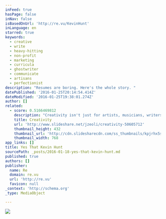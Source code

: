 ```yaml
---
inFeed: true
hasPage: false
inNav: false
isBasedOnUrl: 'http://re.vu/KevinHunt'
inLanguage: en
starred: true
keywords:
  - creative
  - write
  - heavy-hitting
  - non-profit
  - marketing
  - curricula
  - ghostwriter
  - communicate
  - artisans
  - perfectionist
description: "Resumes are boring. Here's the whole story. "
datePublished: '2016-01-25T20:14:54.414Z'
dateModified: '2016-01-25T19:38:01.274Z'
author: []
related:
  - score: 0.5166469812
    description: "Creativity isn't just for artists, musicians, writers, and designers. We all have the ability to be excellent creative thinkers. - https://www.milestechnologi..."
    title: Creativity
    url: 'http://www.slideshare.net/jzeoli/creativity-50605712'
    thumbnail_height: 432
    thumbnail_url: 'http://cdn.slidesharecdn.com/ss_thumbnails/kpjrhx5stgaqoaesnh7r-signature-3f945d39ba23dd9cfcfd3fee5874bd5293c55aa2180b30512d3379a1f65479ee-poli-150716175148-lva1-app6892-thumbnail-4.jpg?cb=1438021298'
    thumbnail_width: 768
app_links: []
title: Yes That Kevin Hunt
sourcePath: _posts/2016-01-18-yes-that-kevin-hunt.md
published: true
authors: []
publisher:
  name: Re
  domain: re.vu
  url: 'http://re.vu'
  favicon: null
_context: 'http://schema.org'
_type: MediaObject

---
```

![](https://the-grid-user-content.s3-us-west-2.amazonaws.com/7c178107-7d13-4c89-a7ff-7bf20ee34b2b.jpg)